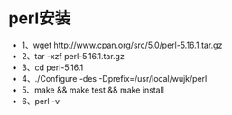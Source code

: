# perl安装

- 1、wget http://www.cpan.org/src/5.0/perl-5.16.1.tar.gz
- 2、tar -xzf perl-5.16.1.tar.gz
- 3、cd perl-5.16.1
- 4、./Configure -des -Dprefix=/usr/local/wujk/perl
- 5、make && make test && make install
- 6、perl -v